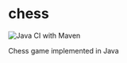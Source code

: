 # chess

![Java CI with Maven](https://github.com/samuelmurray/chess/workflows/Java%20CI%20with%20Maven/badge.svg?branch=master)

Chess game implemented in Java
